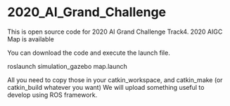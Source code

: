 # 2020_AI_Grand_Challenge

This is open source code for 2020 AI Grand Challenge Track4.
2020 AIGC Map is available

You can download the code and execute the launch file.

roslaunch simulation_gazebo map.launch

All you need to copy those in your catkin_workspace, and catkin_make (or catkin_build whatever you want)
We will upload something useful to develop using ROS framework.
